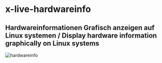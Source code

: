 # x-live-hardwareinfo
## Hardwareinformationen Grafisch anzeigen auf Linux systemen / Display hardware information graphically on Linux systems

![hardwareinfo](./hardinfo.png)
